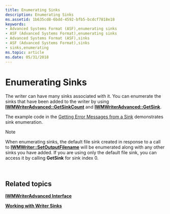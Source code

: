 ```yaml
---
title: Enumerating Sinks
description: Enumerating Sinks
ms.assetid: 1b635cd8-6bdd-4592-bfb5-bcdcf7818e18
keywords:
- Advanced Systems Format (ASF),enumerating sinks
- ASF (Advanced Systems Format),enumerating sinks
- Advanced Systems Format (ASF),sinks
- ASF (Advanced Systems Format),sinks
- sinks,enumerating
ms.topic: article
ms.date: 05/31/2018
---
```


# Enumerating Sinks

The writer can have many sinks associated with it. You can enumerate the sinks that have been added to the writer by using [**IWMWriterAdvanced::GetSinkCount**](/previous-versions/windows/desktop/api/wmsdkidl/nf-wmsdkidl-iwmwriteradvanced-getsinkcount) and [**IWMWriterAdvanced::GetSink**](/previous-versions/windows/desktop/api/Wmsdkidl/nf-wmsdkidl-iwmwriteradvanced-getsink).

The example code in the [Getting Error Messages from a Sink](getting-error-messages-from-a-sink.md) demonstrates sink enumeration.

> [!Note]  
> When enumerating sinks, the default file sink created in response to a call to [**IWMWriter::SetOutputFilename**](/previous-versions/windows/desktop/api/Wmsdkidl/nf-wmsdkidl-iwmwriter-setoutputfilename) will be enumerated along with any other sinks you have added. If you are using only the default file sink, you can access it by calling **GetSink** for sink index 0.

 

## Related topics

<dl> <dt>

[**IWMWriterAdvanced Interface**](/previous-versions/windows/desktop/api/wmsdkidl/nn-wmsdkidl-iwmwriteradvanced)
</dt> <dt>

[**Working with Writer Sinks**](working-with-writer-sinks.md)
</dt> </dl>

 

 




